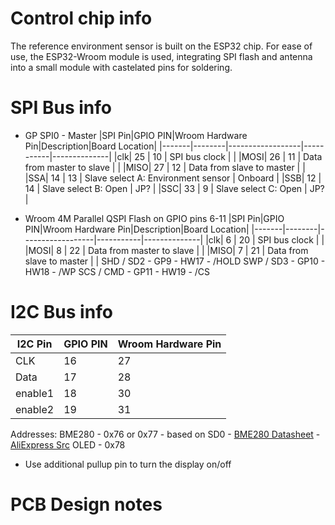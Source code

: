 # Control chip info
The reference environment sensor is built on the ESP32 chip.  For ease of use, the ESP32-Wroom module is used, integrating SPI flash and antenna into a small module with castelated pins for soldering.

# SPI Bus info
- GP SPI0 - Master
|SPI Pin|GPIO PIN|Wroom Hardware Pin|Description|Board Location|
|-------|--------|------------------|-----------|--------------|
|clk| 25 | 10 | SPI bus clock | |
|MOSI| 26 | 11 | Data from master to slave | |
|MISO| 27 | 12 | Data from slave to master | |
|SSA| 14 | 13 | Slave select A: Environment sensor | Onboard |
|SSB| 12 | 14 | Slave select B: Open | JP? |
|SSC| 33 | 9 | Slave select C: Open | JP? |

- Wroom 4M Parallel QSPI Flash on GPIO pins 6-11
|SPI Pin|GPIO PIN|Wroom Hardware Pin|Description|Board Location|
|-------|--------|------------------|-----------|--------------|
|clk| 6 | 20 | SPI bus clock | |
|MOSI| 8 | 22 | Data from master to slave | |
|MISO| 7 | 21 | Data from slave to master | |
SHD / SD2 - GP9 - HW17 - /HOLD
SWP / SD3 - GP10 - HW18 - /WP
SCS / CMD - GP11 - HW19 - /CS

# I2C Bus info
|I2C Pin|GPIO PIN|Wroom Hardware Pin|
|-------|--------|------------------|
|CLK| 16 | 27 |
|Data| 17 | 28 |
|enable1| 18 | 30 |
|enable2| 19 | 31 |

Addresses:
BME280 - 0x76 or 0x77 - based on SD0 - [BME280 Datasheet](https://ae-bst.resource.bosch.com/media/_tech/media/datasheets/BST-BME280_DS001-12.pdf) - [AliExpress Src](https://www.aliexpress.com/item/10PCS-BME280-up-LGA8/32838325290.html)
OLED - 0x78
  - Use additional pullup pin to turn the display on/off


# PCB Design notes
